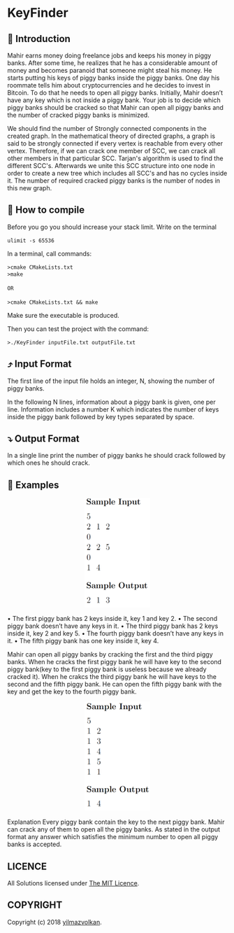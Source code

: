 # KeyFinder

## :tophat: Introduction

Mahir earns money doing freelance jobs and keeps his money in piggy
banks. After some time, he realizes that he has a considerable
amount of money and becomes paranoid that someone might steal his money.
He starts putting his keys of piggy banks inside the piggy banks. One
day his roommate tells him about cryptocurrencies and he decides to invest
in Bitcoin. To do that he needs to open all piggy banks. Initially, Mahir
doesn’t have any key which is not inside a piggy bank. Your job is to decide
which piggy banks should be cracked so that Mahir can open all piggy banks
and the number of cracked piggy banks is minimized.

We should find the number of Strongly connected components in the created graph. 
In the mathematical theory of directed graphs, a graph is said to be strongly connected if every vertex is 
reachable from every other vertex. Therefore, if we can crack one member of SCC, we can crack all other members in that particular SCC.
Tarjan's algorithm is used to find the different SCC's. Afterwards we unite this SCC structure into one node in order to create a new tree
which includes all SCC's and has no cycles inside it. The number of required cracked piggy banks is the number of nodes in this new graph.


## :flashlight: How to compile

Before you go you should increase your stack limit.
Write on the terminal
```
ulimit -s 65536

```
In a terminal, call commands:
```
>cmake CMakeLists.txt
>make

OR

>cmake CMakeLists.txt && make

```
Make sure the executable is produced.

Then you can test the project with the command:
```
>./KeyFinder inputFile.txt outputFile.txt
```

## :arrow_heading_up: Input Format
The first line of the input file holds an integer, N, showing the number
of piggy banks.


In the following N lines, information about a piggy bank is given, one per
line. Information includes a number K which indicates the number of keys
inside the piggy bank followed by key types separated by space.


## :arrow_heading_down: Output Format

In a single line print the number of piggy banks he should crack followed
by which ones he should crack.

## :mushroom: Examples 


<p align="center">
<a href = "https://github.com/yilmazvolkan/KeyFinder/blob/master"><img 
<img src="https://github.com/yilmazvolkan/KeyFinder/blob/master/sample1.png" width="150" height="250"></a>
</p>

• The first piggy bank has 2 keys inside it, key 1 and key 2.
• The second piggy bank doesn’t have any keys in it.
• The third piggy bank has 2 keys inside it, key 2 and key 5.
• The fourth piggy bank doesn’t have any keys in it.
• The fifth piggy bank has one key inside it, key 4.


Mahir can open all piggy banks by cracking the first and the third
piggy banks. When he cracks the first piggy bank he will have key to
the second piggy bank(key to the first piggy bank is useless because
we already cracked it). When he crakcs the third piggy bank he will
have keys to the second and the fifth piggy bank. He can open the fifth
piggy bank with the key and get the key to the fourth piggy bank.


<p align="center">
<a href = "https://github.com/yilmazvolkan/KeyFinder/blob/master"><img 
<img src="https://github.com/yilmazvolkan/KeyFinder/blob/master/sample2.png" width="150" height="250"></a>
</p>

Explanation
Every piggy bank contain the key to the next piggy bank. Mahir can
crack any of them to open all the piggy banks. As stated in the output
format any answer which satisfies the minimum number to open all
piggy banks is accepted.

## LICENCE
All Solutions licensed under [The MIT Licence](https://github.com/yilmazvolkan/KeyFinder/blob/master/LICENSE).

## COPYRIGHT
Copyright (c) 2018 [yilmazvolkan](https://github.com/yilmazvolkan).
